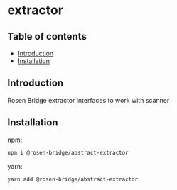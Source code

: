 # extractor

## Table of contents

- [Introduction](#introduction)
- [Installation](#installation)

## Introduction

Rosen Bridge extractor interfaces to work with scanner

## Installation

npm:

```sh
npm i @rosen-bridge/abstract-extractor
```

yarn:

```sh
yarn add @rosen-bridge/abstract-extractor
```
